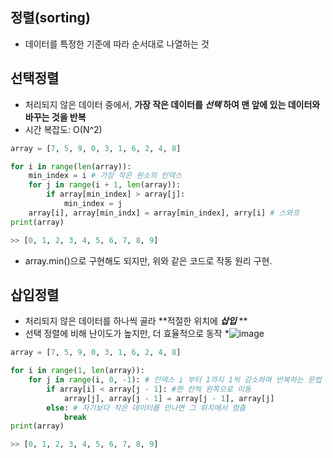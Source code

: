 ## 정렬(sorting)
 * 데이터를 특정한 기준에 따라 순서대로 나열하는 것

## 선택정렬
 * 처리되지 않은 데이터 중에서, **가장 작은 데이터를 ***선택*** 하여 맨 앞에 있는 데이터와 바꾸는 것을 반복** 
 * 시간 복잡도: O(N^2)
 ```python
 array = [7, 5, 9, 0, 3, 1, 6, 2, 4, 8]
 
 for i in range(len(array)):
     min_index = i # 가장 작은 원소의 인덱스
     for j in range(i + 1, len(array)):
         if array[min_index] > array[j]:
             min_index = j
     array[i], array[min_indx] = array[min_index], arry[i] # 스와프
 print(array)
 
 >> [0, 1, 2, 3, 4, 5, 6, 7, 8, 9]
 ```
  - array.min()으로 구현해도 되지만, 위와 같은 코드로 작동 원리 구현.
 
 ## 삽입정렬
  * 처리되지 않은 데이터를 하나씩 골라 **적절한 위치에 ***삽입*** **
  * 선택 정렬에 비해 난이도가 높지만, 더 효율적으로 동작
  *![image](https://user-images.githubusercontent.com/98008421/164676534-2771d4a2-84f1-458e-928c-64aa9ecc86cb.png)
  ```python
  array = [7, 5, 9, 0, 3, 1, 6, 2, 4, 8]
  
  for i in range(1, len(array)):
      for j in range(i, 0, -1): # 인덱스 i 부터 1까지 1씩 감소하며 반복하는 문법
          if array[i] < array[j - 1]: #한 칸씩 왼쪽으로 이동
              array[j], array[j - 1] = array[j - 1], array[j]
          else: # 자기보다 작은 데이터를 만나면 그 위치에서 멈춤
              break
  print(array)
  
  >> [0, 1, 2, 3, 4, 5, 6, 7, 8, 9]
  ```
